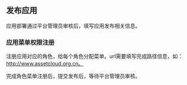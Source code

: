 ## 发布应用

应用部署通过平台管理员审核后，填写应用发布相关信息。

### 应用菜单权限注册
注册应用对应的角色，给每个角色分配菜单。url需要填写完成路径信息，如：http://www.assetcloud.org.cn。

完成角色菜单注册后，提交发布后，等待平台管理员审核。
